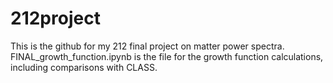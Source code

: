# 212project
This is the github for my 212 final project on matter power spectra. FINAL_growth_function.ipynb is the file for the growth function calculations, including comparisons with CLASS. 
